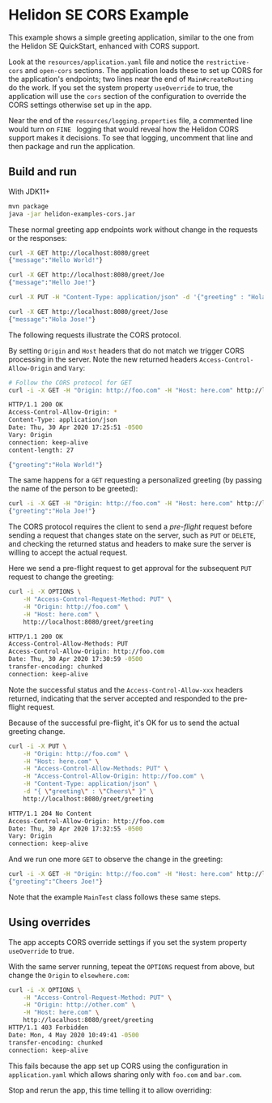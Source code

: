 
# Helidon SE CORS Example

This example shows a simple greeting application, similar to the one from the 
Helidon SE QuickStart, enhanced with CORS support.

Look at the `resources/application.yaml` file and notice the `restrictive-cors` and `open-cors`
sections. The application loads these to set up CORS for the application's endpoints; two
lines near the end of `Main#createRouting` do the work. If you set the system property `useOverride` to true, the
 application will use the `cors` section of the configuration to override the CORS settings otherwise set up in the 
 app. 

Near the end of the `resources/logging.properties` file, a commented line would turn on `FINE
` logging that would reveal how the Helidon CORS support makes it decisions. To see that logging,
uncomment that line and then package and run the application.
  
## Build and run

With JDK11+
```bash
mvn package
java -jar helidon-examples-cors.jar
```

These normal greeting app endpoints work without change in the requests or the responses:

```bash
curl -X GET http://localhost:8080/greet
{"message":"Hello World!"}

curl -X GET http://localhost:8080/greet/Joe
{"message":"Hello Joe!"}

curl -X PUT -H "Content-Type: application/json" -d '{"greeting" : "Hola"}' http://localhost:8080/greet/greeting

curl -X GET http://localhost:8080/greet/Jose
{"message":"Hola Jose!"}
```

The following requests illustrate the CORS protocol.

By setting `Origin` and `Host` headers that do not match we trigger CORS processing in the
 server. Note the new returned headers `Access-Control-Allow-Origin` and `Vary`:

```bash
# Follow the CORS protocol for GET
curl -i -X GET -H "Origin: http://foo.com" -H "Host: here.com" http://localhost:8080/greet

HTTP/1.1 200 OK
Access-Control-Allow-Origin: *
Content-Type: application/json
Date: Thu, 30 Apr 2020 17:25:51 -0500
Vary: Origin
connection: keep-alive
content-length: 27

{"greeting":"Hola World!"}
```

The same happens for a `GET` requesting a personalized greeting (by passing the name of the
 person to be greeted):
```bash
curl -i -X GET -H "Origin: http://foo.com" -H "Host: here.com" http://localhost:8080/greet/Joe
{"greeting":"Hola Joe!"}
```
The CORS protocol requires the client to send a _pre-flight_ request before sending a request
 that changes state on the server, such as `PUT` or `DELETE`, and checking the returned status
  and headers to make sure the server is willing to accept the actual request.
   
Here we send a pre-flight request to get approval for the subsequent `PUT` request to change the
 greeting:
```bash
curl -i -X OPTIONS \
    -H "Access-Control-Request-Method: PUT" \
    -H "Origin: http://foo.com" \
    -H "Host: here.com" \
    http://localhost:8080/greet/greeting

HTTP/1.1 200 OK
Access-Control-Allow-Methods: PUT
Access-Control-Allow-Origin: http://foo.com
Date: Thu, 30 Apr 2020 17:30:59 -0500
transfer-encoding: chunked
connection: keep-alive
```
Note the successful status and the `Access-Control-Allow-xxx` headers returned, indicating that the
 server accepted and responded to the pre-flight request.
 
Because of the successful pre-flight, it's OK for us to send the actual greeting change.
```bash
curl -i -X PUT \
    -H "Origin: http://foo.com" \
    -H "Host: here.com" \
    -H "Access-Control-Allow-Methods: PUT" \
    -H "Access-Control-Allow-Origin: http://foo.com" \
    -H "Content-Type: application/json" \
    -d "{ \"greeting\" : \"Cheers\" }" \
    http://localhost:8080/greet/greeting

HTTP/1.1 204 No Content
Access-Control-Allow-Origin: http://foo.com
Date: Thu, 30 Apr 2020 17:32:55 -0500
Vary: Origin
connection: keep-alive
```
And we run one more `GET` to observe the change in the greeting:
```bash
curl -i -X GET -H "Origin: http://foo.com" -H "Host: here.com" http://localhost:8080/greet/Joe
{"greeting":"Cheers Joe!"}
```
Note that the example `MainTest` class follows these same steps.

## Using overrides
The app accepts CORS override settings if you set the system property `useOverride` to true. 

With the same server running, tepeat the `OPTIONS` request from above, but change the `Origin` to `elsewhere.com`:
```bash
curl -i -X OPTIONS \
    -H "Access-Control-Request-Method: PUT" \
    -H "Origin: http://other.com" \
    -H "Host: here.com" \
    http://localhost:8080/greet/greeting
HTTP/1.1 403 Forbidden
Date: Mon, 4 May 2020 10:49:41 -0500
transfer-encoding: chunked
connection: keep-alive
```
This fails because the app set up CORS using the configuration in `application.yaml` which allows sharing only with 
`foo.com` and `bar.com`. 

Stop and rerun the app, this time telling it to allow overriding:
 
